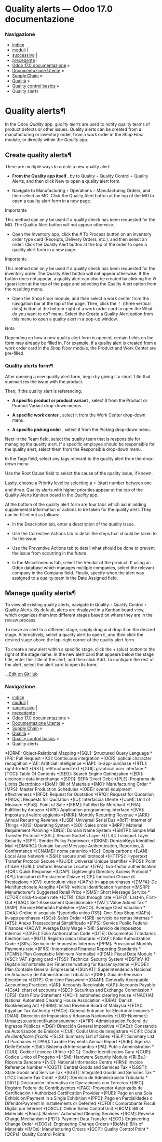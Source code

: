 # Quality alerts — Odoo 17.0 documentazione

### Navigazione

  * [indice](../../../../genindex.html "Indice generale")
  * [moduli](../../../../py-modindex.html "Indice del modulo Python") |
  * [successivo](quality_checks.html "Quality checks") |
  * [precedente](quality_control_points.html "Quality control points") |
  * [Odoo 17.0 documentazione](../../../../index-2.html) »
  * [Documentazione Utente](../../../../applications.html) »
  * [Supply Chain](../../../inventory_and_mrp.html) »
  * [Qualità](../../quality.html) »
  * [Quality control basics](../quality_management.html) »
  * Quality alerts



# Quality alerts¶

In the Odoo _Quality_ app, _quality alerts_ are used to notify quality teams of product defects or other issues. Quality alerts can be created from a manufacturing or inventory order, from a work order in the _Shop Floor_ module, or directly within the _Quality_ app.

## Create quality alerts¶

There are multiple ways to create a new quality alert:

  * **From the Quality app itself** , by to Quality ‣ Quality Control ‣ Quality Alerts, and then click New to open a quality alert form.

  * Navigate to Manufacturing ‣ Operations ‣ Manufacturing Orders, and then select an MO. Click the Quality Alert button at the top of the MO to open a quality alert form in a new page.

Importante

This method can only be used if a quality check has been requested for the MO. The Quality Alert button will not appear otherwise.

  * Open the Inventory app, click the # To Process button on an inventory order type card (Receipts, Delivery Orders, etc.), and then select an order. Click the Quality Alert button at the top of the order to open a quality alert form in a new page.

Importante

This method can only be used if a quality check has been requested for the inventory order. The Quality Alert button will not appear otherwise. If the button does not appear, a quality alert can also be created by clicking the ⚙️ (gear) icon at the top of the page and selecting the Quality Alert option from the resulting menu.

  * Open the Shop Floor module, and then select a work center from the navigation bar at the top of the page. Then, click the ⋮ (three vertical dots) button at the bottom-right of a work order card to open the What do you want to do? menu. Select the Create a Quality Alert option from this menu to open a quality alert in a pop-up window.




Nota

Depending on how a new quality alert form is opened, certain fields on the form may already be filled in. For example, if a quality alert is created from a work order card in the _Shop Floor_ module, the Product and Work Center are pre-filled.

### Quality alerts form¶

After opening a new quality alert form, begin by giving it a short Title that summarizes the issue with the product.

Then, if the quality alert is referencing:

  * **A specific product or product variant** , select it from the Product or Product Variant drop-down menus.

  * **A specific work center** , select it from the Work Center drop-down menu.

  * **A specific picking order** , select it from the Picking drop-down menu.




Next in the Team field, select the quality team that is responsible for managing the quality alert. If a specific employee should be responsible for the quality alert, select them from the Responsible drop-down menu.

In the Tags field, select any tags relevant to the quality alert from the drop-down menu.

Use the Root Cause field to select the cause of the quality issue, if known.

Lastly, choose a Priority level by selecting a ⭐ (star) number between one and three. Quality alerts with higher priorities appear at the top of the Quality Alerts Kanban board in the _Quality_ app.

At the bottom of the quality alert form are four tabs which aid in adding supplemental information or actions to be taken for the quality alert. They can be filled out as follows:

  * In the Description tab, enter a description of the quality issue.

  * Use the Corrective Actions tab to detail the steps that should be taken to fix the issue.

  * Use the Preventive Actions tab to detail what should be done to prevent the issue from occurring in the future.

  * In the Miscellaneous tab, select the Vendor of the product. If using an Odoo database which manages multiple companies, select the relevant company in the Company field. Finally, specify when the alert was assigned to a quality team in the Date Assigned field.




## Manage quality alerts¶

To view all existing quality alerts, navigate to Quality ‣ Quality Control ‣ Quality Alerts. By default, alerts are displayed in a Kanban board view, which organizes them into different stages based on where they are in the review process.

To move an alert to a different stage, simply drag and drop it on the desired stage. Alternatively, select a quality alert to open it, and then click the desired stage above the top-right corner of the quality alert form.

To create a new alert within a specific stage, click the \+ (plus) button to the right of the stage name. In the new alert card that appears below the stage title, enter the Title of the alert, and then click Add. To configure the rest of the alert, select the alert card to open its form.

[ __Edit on GitHub](https://github.com/odoo/documentation/edit/17.0/content/applications/inventory_and_mrp/quality/quality_management/quality_alerts.rst)

### Navigazione

  * [indice](../../../../genindex.html "Indice generale")
  * [moduli](../../../../py-modindex.html "Indice del modulo Python") |
  * [successivo](quality_checks.html "Quality checks") |
  * [precedente](quality_control_points.html "Quality control points") |
  * [Odoo 17.0 documentazione](../../../../index-2.html) »
  * [Documentazione Utente](../../../../applications.html) »
  * [Supply Chain](../../../inventory_and_mrp.html) »
  * [Qualità](../../quality.html) »
  * [Quality control basics](../quality_management.html) »
  * Quality alerts


  *[ORM]: Object-Relational Mapping
  *[SQL]: Structured Query Language
  *[PR]: Pull Request
  *[CI]: Continuous integration
  *[OCR]: optical character recognition
  *[AI]: Artificial Intelligence
  *[IAP]: In-app-purchase
  *[RTL]: right-to-left
  *[RST]: reStructuredText
  *[GUI]: graphical user interface
  *[TOC]: Table Of Contents
  *[SEO]: Search Engine Optimization
  *[EDI]: electronic data interchange
  *[SDD]: SEPA Direct Debit
  *[PLE]: Programa de Libros Electrónico
  *[BoM]: Bill of Materials
  *[MO]: Manufacturing Order
  *[MPS]: Master Production Schedules
  *[OEE]: overall equipment effectiveness
  *[RFQ]: Request for Quotation
  *[RfQ]: Request for Quotation
  *[RfQs]: Requests for Quotation
  *[IU]: Interfaccia Utente
  *[UoM]: Unit of Measure
  *[PoS]: Point of Sale
  *[FBM]: Fulfilled By Merchant
  *[FBA]: Fulfilled by Amazon
  *[API]: Application programming interface
  *[IVA]: imposta sul valore aggiunto
  *[MRR]: Monthly Recurring Revenue
  *[ARR]: Annual Recurring Revenue
  *[USB]: Universal Serial Bus
  *[IoT]: Internet of Things
  *[OS]: Operating System
  *[SO]: Sales order
  *[MRP]: Material Requirement Planning
  *[DNS]: Domain Name System
  *[SMTP]: Simple Mail Transfer Protocol
  *[SSL]: Secure Sockets Layer
  *[TLS]: Transport Layer Security
  *[SPF]: Sender Policy Framework
  *[DKIM]: DomainKeys Identified Mail
  *[DMARC]: Domain-based Message Authentication, Reporting, & Conformance
  *[CNAME]: nome canonico
  *[Cc]: Copia carbone
  *[LAN]: Local Area Network
  *[SSH]: secure shell protocol
  *[HTTPS]: Hypertext Transfer Protocol Secure
  *[UUID]: Universal Unique Identifier
  *[POS]: Point of Sale
  *[URL]: Uniform Resource Locator
  *[2FA]: two-factor authentication
  *[QR]: Quick Response
  *[LDAP]: Lightweight Directory Access Protocol
  *[KPI]: Indicatori di Prestazione Chiave
  *[ICP]: Indicatori Chiave di Prestazione
  *[CV]: curriculum vitae
  *[IAP’s]: in-app purchases
  *[DMFA]: De Multifunctionele Aangifte
  *[VIN]: Vehicle Identification Number
  *[MSRP]: Manufacturer's Suggested Retail Price
  *[SMS]: Short Message Service
  *[CTOR]: click-to-open rate
  *[CTR]: Click through rate
  *[LIFO]: Last-In, First-Out
  *[SAQ]: Self-Assessment Questionnaire
  *[VAT]: Value Added Tax
  *[SMP]: Service Metadata Publisher
  *[AVCO]: Average Cost Valuation
  *[OdA]: Ordine di acquisto
  *[sportello unico OSS]: One-Stop Shop
  *[IAPs]: in-app purchases
  *[SOs]: Sales Order
  *[SRI]: servicio de rentas internas
  *[ATS]: Anexo Transaccional Simplificado
  *[FPS]: Service Public Federal Finances
  *[ADW]: Average Daily Wage
  *[SII]: Servicio de Impuestos Internos
  *[CAFs]: Folio Authorization Code
  *[DTE]: Documentos Tributarios Electrónicos
  *[RUT]: Registro único tributario
  *[CAF]: Folio Authorization Code
  *[SII’s]: Servicio de Impuestos Internos
  *[PPM]: Provisional Monthly Payments rate
  *[IFRS]: International Financial Reporting Standards
  *[PCMN]: Plan Comptable Minimum Normalisé
  *[FDM]: Fiscal Data Module
  *[VSC]: VAT signing card
  *[TSS]: Technical Security System
  *[DSFinV-K]: Digitale Schnittstelle der Finanzverwaltung für Kassensysteme
  *[PCGE]: Plan Contable General Empresarial
  *[SUNAT]: Superintendencia Nacional de Aduanas y de Administración Tributaria
  *[GRE]: Guía de Remisión Electrónica
  *[OTP]: One-time Password
  *[GAAP]: Generally Acceptable Accounting Practices
  *[AR]: Accounts Receivable
  *[AP]: Accounts Payable
  *[CoA]: chart of accounts
  *[SEC]: Securities and Exchange Commission
  *[CFS]: Cash Flow Statement
  *[ACH]: automated clearing house
  *[NACHA]: National Automated Clearing House Association
  *[DBA]: Danish Bookkeeping Act
  *[IRBM]: Inland Revenue Board of Malaysia
  *[ETA]: Egyptian Tax Authority
  *[FACe]: General Entrance for Electronic Invoices
  *[DIAN]: Dirección de Impuestos y Aduanas Nacionales
  *[UID-Nummer]: Umsatzsteueridentifikationsnummer
  *[AFIP]: Administración Federal de Ingresos Públicos
  *[DGI]: Dirección General Impositiva
  *[CAEs]: Constancia de Autorización de Emisión
  *[CUI]: Codul Unic de Inregistrare
  *[CIF]: *Codul de identificare fiscală*
  *[SLS]: Summary List of Sales
  *[SLP]: Summary List of Purchases
  *[TPAR]: Taxable Payments Annual Report
  *[AdE]: Agenzia Delle Entrate
  *[SdI]: Sistema di Interscambio
  *[PA]: Public Administration
  *[CUU]: Codice Univoco Ufficio
  *[CIG]: Codice Identificativo Gara
  *[CUP]: Codice Unico di Progetto
  *[HSM]: Hardware Security Module
  *[Ri.Ba.]: Ricevuta Bancaria
  *[NIC]: National Informatics Centre
  *[IRN]: Invoice Reference Number
  *[CGST]: Central Goods and Services Tax
  *[SGST]: State Goods and Service Tax
  *[IGST]: Integrated Goods and Services Tax
  *[ITC]: Income Tax Credit
  *[SAT]: Servicio de Administración Tributaria
  *[DIOT]: Declaración Informativa de Operaciones con Terceros
  *[RFC]: Registro Federal de Contribuyentes
  *[PAC]: Proveedor Autorizado de Certificación / Authorized Certification Provider
  *[PUE]: Pago en una Sola Exhibición/Payment in a Single Exhibition
  *[PPD]: Pago en Parcialidades o Diferido/Payment in Installements or Deferred
  *[CFDI]: Comprobante Fiscal Digital por Internet
  *[OSCU]: Online Sales Control Unit
  *[BOM]: Bill of Materials
  *[Bacs]: Bankers' Automated Clearing Services
  *[RCM]: Reverse Charge Mechanism
  *[PDT]: Payment Data Transfer
  *[ECO]: Engineering Change Order
  *[ECOs]: Engineering Change Orders
  *[BoMs]: Bills of Materials
  *[MOs]: Manufacturing Orders
  *[QCP]: Quality Control Point
  *[QCPs]: Quality Control Points